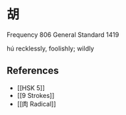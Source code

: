# 胡
Frequency 806
General Standard 1419

hú
recklessly, foolishly; wildly

## References
- [[HSK 5]]
- [[9 Strokes]]
- [[肉 Radical]]